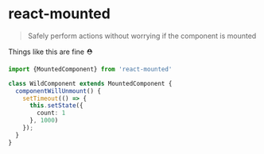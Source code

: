 # react-mounted
> Safely perform actions without worrying if the component is mounted

Things like this are fine ⛑

```typescript
import {MountedComponent} from 'react-mounted'

class WildComponent extends MountedComponent {
  componentWillUnmount() {
    setTimeout(() => {
      this.setState({
        count: 1
      }, 1000)
    });
  }
}
```
